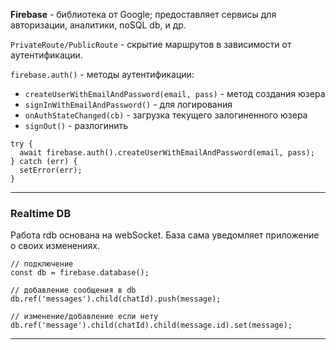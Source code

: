 **Firebase** - библиотека от Google; предоставляет сервисы для авторизации, аналитики, noSQL db, и др.

`PrivateRoute/PublicRoute` - скрытие маршрутов в зависимости от аутентификации.

`firebase.auth()` - методы аутентификации:
- `createUserWithEmailAndPassword(email, pass)` - метод создания юзера
- `signInWithEmailAndPassword()` - для логирования
- `onAuthStateChanged(cb)` - загрузка текущего залогиненного юзера
- `signOut()` - разлогинить

```
try {
  await firebase.auth().createUserWithEmailAndPassword(email, pass);
} catch (err) {
  setError(err);
}
```
___

### Realtime DB

Работа rdb основана на webSocket. База сама уведомляет приложение о своих изменениях.

```
// подключение
const db = firebase.database();

// добавление сообщения в db
db.ref('messages').child(chatId).push(message);

// изменение/добавление если нету
db.ref('message').child(chatId).child(message.id).set(message);
```
___
